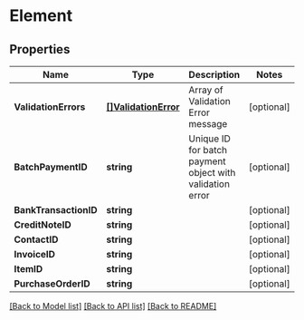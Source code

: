 # Element

## Properties

Name | Type | Description | Notes
------------ | ------------- | ------------- | -------------
**ValidationErrors** | [**[]ValidationError**](ValidationError.md) | Array of Validation Error message | [optional] 
**BatchPaymentID** | **string** | Unique ID for batch payment object with validation error | [optional] 
**BankTransactionID** | **string** |  | [optional] 
**CreditNoteID** | **string** |  | [optional] 
**ContactID** | **string** |  | [optional] 
**InvoiceID** | **string** |  | [optional] 
**ItemID** | **string** |  | [optional] 
**PurchaseOrderID** | **string** |  | [optional] 

[[Back to Model list]](../README.md#documentation-for-models) [[Back to API list]](../README.md#documentation-for-api-endpoints) [[Back to README]](../README.md)


